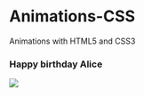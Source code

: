 # Animations-CSS 
Animations with HTML5 and CSS3

### Happy birthday Alice

![](gif/Happy_birthday_Alice.gif)

